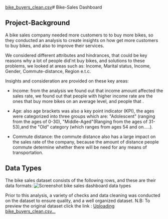 [bike_buyers_clean.csv](https://github.com/user-attachments/files/18256615/bike_buyers_clean.csv)# Bike-Sales Dashboard
## Project-Background
A bike sales company needed more customers to to buy more bikes, so they conducted an analysis to create insights on how get more customers to buy bikes, and also to improve their services.

We considered different attributes and hindrances, that could be key reasons why a lot of people did'nt buy bikes, and solutions to these problems, we looked at areas such as: Income, Marital status, Income, Gender, Commute-distance, Region e.t.c.


Insights and consideration are provided on these key areas:
   - Income: from the analysis we found out that income amount affected the sales rate, we found out that people with higher income rate are the ones that buy more bikes on an average level, and people that  .

   - Age: also age brackets was also a key point indicator (KPI), the ages were categorized into three groups which are: "Adolescent" (ranging from the ages of 0-30), "Middle-Aged"(Ranging from  the ages of 31-53),and the "Old" category (which ranges from ages 54 and on.....).

   - Commute distance: the commute distance also has a large impact on the sales rate of the company, because the amount of distance people commute determine whether there will be need for any means of transportation.

## Data Types
The bike sales dataset consists of the following rows, and these are their data formats:
![Screenshot bike sales dashboard data types](https://github.com/user-attachments/assets/f8e68c93-df12-4a09-8344-d434fa92ca2f)

Prior to this analysis, a variety of checks and data cleaning was conducted on the dataset to ensure quality, and a well organized dataset.
N.B: To preview the original dataset click the link : [Uploading bike_buyers_clean.csv…]()
